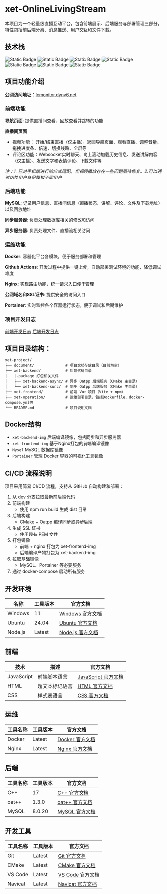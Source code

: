 # xet-OnlineLivingStream

本项目为一个轻量级直播互动平台，包含前端展示、后端服务与部署管理三部分，特性包括前后端分离、消息推送、用户交互和文件下载。

## 技术栈

![Static Badge](https://img.shields.io/badge/Oatpp-blue?style=social&logo=oatpp&logoColor=%23000000)  ![Static Badge](https://img.shields.io/badge/Mysql%20Connector%2FC%2B%2B-blue?style=social&logo=mysql&logoColor=%2304479C)  ![Static Badge](https://img.shields.io/badge/Nginx-blue?style=social&logo=nginx&logoColor=%23009688)  ![Static Badge](https://img.shields.io/badge/Docker-blue?style=social&logo=docker&logoColor=%23009688)  ![Static Badge](https://img.shields.io/badge/Vue%2BVite-blue?style=social&logo=vuedotjs&logoColor=%2341B883)  ![Static Badge](https://img.shields.io/badge/Node.js-blue?style=social&logo=nodedotjs&logoColor=%23339933)   ![Static Badge](https://img.shields.io/badge/GitHub%20Actions-blue?style=social&logo=githubactions&logoColor=%233288FF)

## 项目功能介绍

**公网访问地址**：[lcmonitor.dynv6.net](https://lcmonitor.dynv6.net/)

### 前端功能
 
**导航页面**: 提供直播间查看、回放查看并跳转的功能  

**直播间页面**
- 视频功能： 开始/结束直播（仅主播）、返回导航页面、观看直播、调整音量、拖拽进度条、倍速、切换线路、全屏等
- 评论区功能：Websocket实时聊天、向上滚动加载历史信息、发送讲解内容（仅主播）、发送文字和表情评论、下载文件等  

*注：1. 已对手机端进行响应式适配，但视频播放存在一些问题亟待修复。2.可以通过切换用户身份模拟不同用户*

### 后端功能

**MySQL**: 记录用户信息、直播间信息（直播状态、讲解、评论、文件及下载地址）以及回放地址

**同步服务器**: 负责处理数据库相关的修改和访问

**异步服务器**: 负责处理文件、直播流相关访问

### 运维功能

**Docker**: 容器化平台各模块，便于服务部署和管理

**Github Actions**: 开发过程中提供一键上传，自动部署测试环境的功能，降低调试难度

**Nginx**: 实现路由功能，统一请求入口便于管理

**公网域名和SSL证书**: 提供安全的访问入口

**Portainer**: 实时监控各个容器运行状态，便于调试和后期维护

### 项目开发日志

[前端开发日志](./xet-frontend/README.md)   [后端开发日志](./xet-backend/开发日志.md)  

## 项目目录结构：

```
xet-project/
├── document/              # 项目文档存放目录（目前为空）
├── xet-backend/           # 后端代码目录
|   |-package 打包相关文件
│   ├── xet-backend-async/ # 异步 Oatpp 后端服务（CMake 主目录）
│   └── xet-backend-sunc/  # 同步 Oatpp 后端服务（CMake 主目录）
├── xet-frontend/          # 前端 Vue 项目（Vite + npm）
├── xet-operation/         # 运维部署目录，包括Dockerfile，docker-compose.yml等
└── README.md              # 项目说明文档
```

## Docker结构

- `xet-backend-img` 后端编译镜像，包括同步和异步服务器
- `xet-frontend-img` 基于Nginx打包的前端编译镜像
- `Mysql` MySQL 数据库镜像
- `Portainer` 管理 Docker 容器的可视化工具镜像

## CI/CD 流程说明

项目采用简易 CI/CD 流程，支持从 GitHub 自动构建和部署：

1. 从 dev 分支拉取最新前后端代码
2. 前端构建
   - 使用 npm run build 生成 dist 目录
3. 后端构建
   - CMake + Oatpp 编译同步或异步后端
4. 生成 SSL 证书
   - 使用现有 PEM 文件
5. 打包镜像
   - 前端 + nginx 打包为 xet-frontend-img
   - 后端编译产物打包为 xet-backend-img
6. 拉取基础镜像
   - MySQL、Portainer 等必要服务
7. 通过 docker-compose 启动所有服务

## 开发环境

| 名称 | 工具版本 | 官方文档 |
|----------|----------|----------|
| Windows  | 11       | [Windows 官方文档](https://learn.microsoft.com/en-us/windows/) |
| Ubuntu   | 24.04    | [Ubuntu 官方文档](https://ubuntu.com/) |
| Node.js  | Latest   | [Node.js 官方文档](https://nodejs.org/) |

## 前端

| 技术     | 描述     | 官方文档 |
|----------|----------|----------|
| JavaScript | 前端脚本语言 | [JavaScript 官方文档](https://developer.mozilla.org/en-US/docs/Web/JavaScript) |
| HTML     | 超文本标记语言 | [HTML 官方文档](https://developer.mozilla.org/en-US/docs/Web/HTML) |
| CSS      | 样式表语言 | [CSS 官方文档](https://developer.mozilla.org/en-US/docs/Web/CSS) |

## 运维

| 工具名称 | 工具版本 | 官方文档 |
|----------|----------|----------|
| Docker   | Latest   | [Docker 官方文档](https://docs.docker.com/) |
| Nginx    | Latest   | [Nginx 官方文档](https://nginx.org/en/docs/) |

## 后端

| 工具名称 | 工具版本 | 官方文档 |
|----------|----------|----------|
| C++      | 17       | [C++ 官方文档](https://en.cppreference.com/w/) |
| oat++    | 1.3.0    | [oat++ 官方文档](https://oatpp.io/) |
| MySQL    | 8.0.20   | [MySQL 官方文档](https://dev.mysql.com/doc/) |

## 开发工具

| 工具名称 | 工具版本 | 官方文档 |
|----------|----------|----------|
| Git      | Latest   | [Git 官方文档](https://git-scm.com/doc) |
| CMake    | Latest   | [CMake 官方文档](https://cmake.org/documentation/) |
| VS Code  | Latest   | [VS Code 官方文档](https://code.visualstudio.com/docs) |
| Navicat  | Latest   | [Navicat 官方文档](https://www.navicat.com/en/manual) |